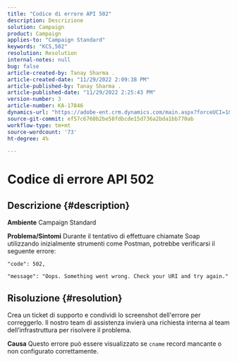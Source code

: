```yaml
---
title: "Codice di errore API 502"
description: Descrizione
solution: Campaign
product: Campaign
applies-to: "Campaign Standard"
keywords: "KCS,502"
resolution: Resolution
internal-notes: null
bug: false
article-created-by: Tanay Sharma .
article-created-date: "11/29/2022 2:09:38 PM"
article-published-by: Tanay Sharma .
article-published-date: "11/29/2022 2:25:43 PM"
version-number: 3
article-number: KA-17846
dynamics-url: "https://adobe-ent.crm.dynamics.com/main.aspx?forceUCI=1&pagetype=entityrecord&etn=knowledgearticle&id=dafdcc72-ef6f-ed11-9562-6045bd006239"
source-git-commit: ef57c6760b2be58fdbcde15d736a2bda1bb770ab
workflow-type: tm+mt
source-wordcount: '73'
ht-degree: 4%

---
```


# Codice di errore API 502

## Descrizione {#description}

<b>Ambiente</b>
Campaign Standard


<b>Problema/Sintomi</b>
Durante il tentativo di effettuare chiamate Soap utilizzando inizialmente strumenti come Postman, potrebbe verificarsi il seguente errore:




```
"code": 502,
```




`"message": "Oops. Something went wrong. Check your URI and try again."`






## Risoluzione {#resolution}


Crea un ticket di supporto e condividi lo screenshot dell&#39;errore per correggerlo. Il nostro team di assistenza invierà una richiesta interna al team dell’infrastruttura per risolvere il problema.


<b>Causa</b>
Questo errore può essere visualizzato se `cname` record mancante o non configurato correttamente.
